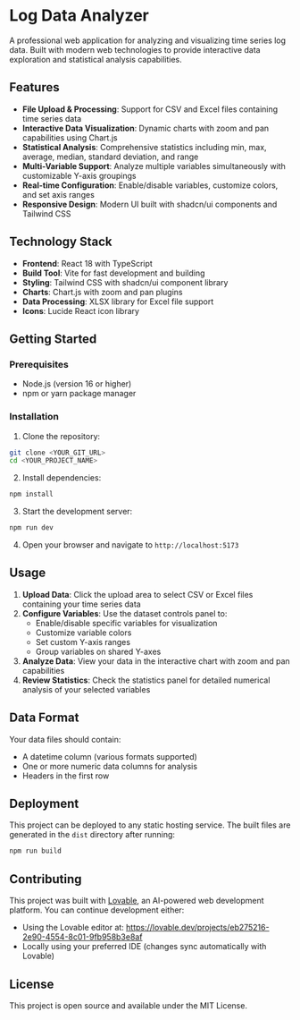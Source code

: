 
# Log Data Analyzer

A professional web application for analyzing and visualizing time series log data. Built with modern web technologies to provide interactive data exploration and statistical analysis capabilities.

## Features

- **File Upload & Processing**: Support for CSV and Excel files containing time series data
- **Interactive Data Visualization**: Dynamic charts with zoom and pan capabilities using Chart.js
- **Statistical Analysis**: Comprehensive statistics including min, max, average, median, standard deviation, and range
- **Multi-Variable Support**: Analyze multiple variables simultaneously with customizable Y-axis groupings
- **Real-time Configuration**: Enable/disable variables, customize colors, and set axis ranges
- **Responsive Design**: Modern UI built with shadcn/ui components and Tailwind CSS

## Technology Stack

- **Frontend**: React 18 with TypeScript
- **Build Tool**: Vite for fast development and building
- **Styling**: Tailwind CSS with shadcn/ui component library
- **Charts**: Chart.js with zoom and pan plugins
- **Data Processing**: XLSX library for Excel file support
- **Icons**: Lucide React icon library

## Getting Started

### Prerequisites

- Node.js (version 16 or higher)
- npm or yarn package manager

### Installation

1. Clone the repository:
```bash
git clone <YOUR_GIT_URL>
cd <YOUR_PROJECT_NAME>
```

2. Install dependencies:
```bash
npm install
```

3. Start the development server:
```bash
npm run dev
```

4. Open your browser and navigate to `http://localhost:5173`

## Usage

1. **Upload Data**: Click the upload area to select CSV or Excel files containing your time series data
2. **Configure Variables**: Use the dataset controls panel to:
   - Enable/disable specific variables for visualization
   - Customize variable colors
   - Set custom Y-axis ranges
   - Group variables on shared Y-axes
3. **Analyze Data**: View your data in the interactive chart with zoom and pan capabilities
4. **Review Statistics**: Check the statistics panel for detailed numerical analysis of your selected variables

## Data Format

Your data files should contain:
- A datetime column (various formats supported)
- One or more numeric data columns for analysis
- Headers in the first row

## Deployment

This project can be deployed to any static hosting service. The built files are generated in the `dist` directory after running:

```bash
npm run build
```

## Contributing

This project was built with [Lovable](https://lovable.dev), an AI-powered web development platform. You can continue development either:
- Using the Lovable editor at: https://lovable.dev/projects/eb275216-2e90-4554-8c01-9fb958b3e8af
- Locally using your preferred IDE (changes sync automatically with Lovable)

## License

This project is open source and available under the MIT License.
